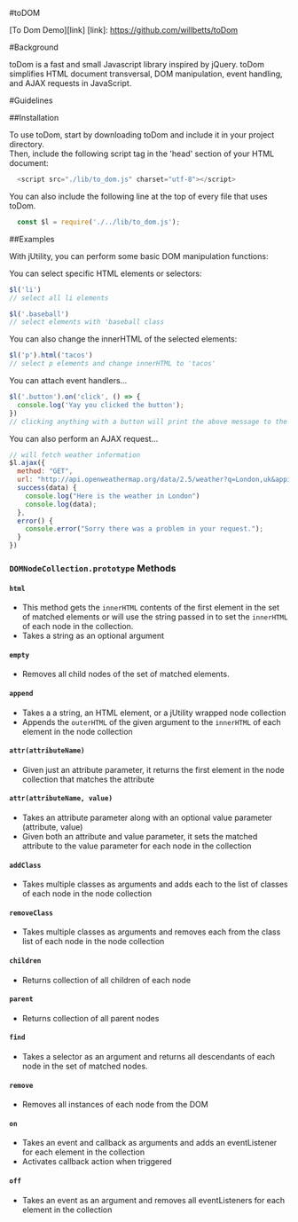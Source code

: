 #toDOM

[To Dom Demo][link]
[link]:  https://github.com/willbetts/toDom

#Background

toDom is a fast and small Javascript library inspired by jQuery.  toDom simplifies
HTML document transversal, DOM manipulation, event handling, and AJAX requests in
JavaScript.  

#Guidelines

##Installation

To use toDom, start by downloading toDom and include it in your project directory.  
Then, include the following script tag in the 'head' section of your HTML document:

``` javascript
  <script src="./lib/to_dom.js" charset="utf-8"></script>
```

You can also include the following line at the top of every file that uses toDom.  

``` javascript
  const $l = require('./../lib/to_dom.js');
```

##Examples

With jUtility, you can perform some basic DOM manipulation functions:

You can select specific HTML elements or selectors:

``` javascript
$l('li')
// select all li elements

$l('.baseball')
// select elements with 'baseball class
```

You can also change the innerHTML of the selected elements:

``` javascript
$l('p').html('tacos')
// select p elements and change innerHTML to 'tacos'
```

You can attach event handlers...

``` javascript
$l('.button').on('click', () => {
  console.log('Yay you clicked the button');
})
// clicking anything with a button will print the above message to the console.
```

You can also perform an AJAX request...

``` javascript
// will fetch weather information
$l.ajax({
  method: "GET",
  url: "http://api.openweathermap.org/data/2.5/weather?q=London,uk&appid=bcb83c4b54aee8418983c2aff3073b3b",
  success(data) {
    console.log("Here is the weather in London")
    console.log(data);
  },
  error() {
    console.error("Sorry there was a problem in your request.");
  }
})
```

### `DOMNodeCollection.prototype` Methods

#### `html`
* This method gets the `innerHTML` contents of the first element in the set of matched elements or will use the string passed in to set the `innerHTML` of each node in the collection.
* Takes a string as an optional argument

#### `empty`
* Removes all child nodes of the set of matched elements.

#### `append`
* Takes a a string, an HTML element, or a jUtility wrapped node collection
* Appends the `outerHTML` of the given argument to the `innerHTML` of each element in the node collection

#### `attr(attributeName)`
* Given just an attribute parameter, it returns the first element in the node collection that matches the attribute

#### `attr(attributeName, value)`
* Takes an attribute parameter along with an optional value parameter (attribute, value)
* Given both an attribute and value parameter, it sets the matched attribute to the value parameter for each node in the collection

#### `addClass`
* Takes multiple classes as arguments and adds each to the list of classes of each node in the node collection

#### `removeClass`
* Takes multiple classes as arguments and removes each from the class list of each node in the node collection

#### `children`
* Returns collection of all children of each node

#### `parent`
* Returns collection of all parent nodes

#### `find`
* Takes a selector as an argument and returns all descendants of each node in the set of matched nodes.

#### `remove`
* Removes all instances of each node from the DOM

#### `on`
* Takes an event and callback as arguments and adds an eventListener for each element in the collection
* Activates callback action when triggered  

#### `off`
* Takes an event as an argument and removes all eventListeners for each element in the collection

